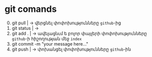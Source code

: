# git comands

0. git pull | -> վերցնել փոփոխությունները `github`-ից
1. git status | ->
2. git add . | -> ավելացնւմ ե բոլոր փայլերի փոփոխությունները
   `github`-ի հիշողության մեջ `index`
3. git commit -m "your message here..."
4. git push | -> փոխանցել փոփոխությունները `github`-ին
